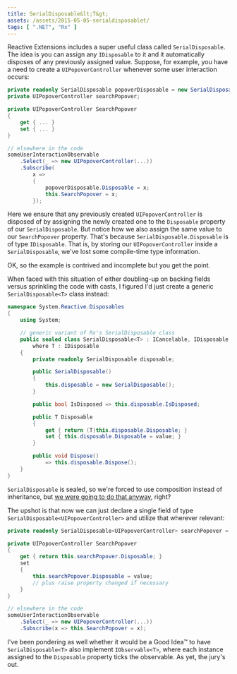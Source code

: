```yaml
---
title: SerialDisposable&lt;T&gt;
assets: /assets/2015-05-05-serialdisposablet/
tags: [ ".NET", "Rx" ]
---
```

Reactive Extensions includes a super useful class called `SerialDisposable`. The idea is you can assign any `IDisposable` to it and it automatically disposes of any previously assigned value. Suppose, for example, you have a need to create a `UIPopoverController` whenever some user interaction occurs:

```C#
private readonly SerialDisposable popoverDisposable = new SerialDisposable();
private UIPopoverController searchPopover;

private UIPopoverController SearchPopover
{
    get { ... }
    set { ... }
}

// elsewhere in the code
someUserInteractionObservable
    .Select(_ => new UIPopoverController(...))
    .Subscribe(
        x =>
        {
            popoverDisposable.Disposable = x;
            this.SearchPopover = x;
        });
```

Here we ensure that any previously created `UIPopoverController` is disposed of by assigning the newly created one to the `Disposable` property of our `SerialDisposable`. But notice how we also assign the same value to our `SearchPopover` property. That's because `SerialDisposable.Disposable` is of type `IDisposable`. That is, by storing our `UIPopoverController` inside a `SerialDisposable`, we've lost some compile-time type information.

OK, so the example is contrived and incomplete but you get the point.

When faced with this situation of either doubling-up on backing fields versus sprinkling the code with casts, I figured I'd just create a generic `SerialDisposable<T>` class instead:

```C#
namespace System.Reactive.Disposables
{
    using System;

    // generic variant of Rx's SerialDisposable class
    public sealed class SerialDisposable<T> : ICancelable, IDisposable
        where T : IDisposable
    {
        private readonly SerialDisposable disposable;

        public SerialDisposable()
        {
            this.disposable = new SerialDisposable();
        }

        public bool IsDisposed => this.disposable.IsDisposed;

        public T Disposable
        {
            get { return (T)this.disposable.Disposable; }
            set { this.disposable.Disposable = value; }
        }

        public void Dispose()
            => this.disposable.Dispose();
    }
}
```

`SerialDisposable` is sealed, so we're forced to use composition instead of inheritance, but [we were going to do that anyway](http://en.wikipedia.org/wiki/Composition_over_inheritance), right?

The upshot is that now we can just declare a single field of type `SerialDisposable<UIPopoverController>` and utilize that wherever relevant:

```C#
private readonly SerialDisposable<UIPopoverController> searchPopover = ...;

private UIPopoverController SearchPopover
{
    get { return this.searchPopover.Disposable; }
    set
    {
        this.searchPopover.Disposable = value;
        // plus raise property changed if necessary
    }
}

// elsewhere in the code
someUserInteractionObservable
    .Select(_ => new UIPopoverController(...))
    .Subscribe(x => this.SearchPopover = x);
```

I've been pondering as well whether it would be a Good Idea™ to have `SerialDisposable<T>` also implement `IObservable<T>`, where each instance assigned to the `Disposable` property ticks the observable. As yet, the jury's out.